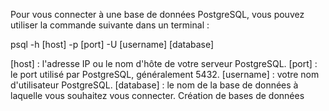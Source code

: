 Pour vous connecter à une base de données PostgreSQL, vous pouvez utiliser la commande suivante dans un terminal :



psql -h [host] -p [port] -U [username] [database]



[host] : l'adresse IP ou le nom d'hôte de votre serveur PostgreSQL.
[port] : le port utilisé par PostgreSQL, généralement 5432.
[username] : votre nom d'utilisateur PostgreSQL.
[database] : le nom de la base de données à laquelle vous souhaitez vous connecter.
Création de bases de données